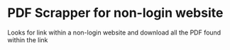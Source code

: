 # PDF Scrapper for non-login website
Looks for link within a non-login website and download all the PDF found within the link
